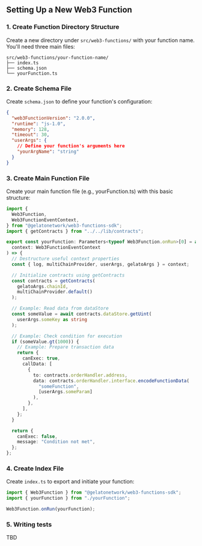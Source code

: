 ## Setting Up a New Web3 Function

### 1. Create Function Directory Structure

Create a new directory under `src/web3-functions/` with your function name. You'll need three main files:

```
src/web3-functions/your-function-name/
├── index.ts
├── schema.json
└── yourFunction.ts
```

### 2. Create Schema File

Create `schema.json` to define your function's configuration:

```json
{
  "web3FunctionVersion": "2.0.0",
  "runtime": "js-1.0",
  "memory": 128,
  "timeout": 30,
  "userArgs": {
    // Define your function's arguments here
    "yourArgName": "string"
  }
}
```

### 3. Create Main Function File

Create your main function file (e.g., yourFunction.ts) with this basic structure:

```typescript
import {
  Web3Function,
  Web3FunctionEventContext,
} from "@gelatonetwork/web3-functions-sdk";
import { getContracts } from "../../lib/contracts";

export const yourFunction: Parameters<typeof Web3Function.onRun>[0] = async (
  context: Web3FunctionEventContext
) => {
  // Destructure useful context properties
  const { log, multiChainProvider, userArgs, gelatoArgs } = context;

  // Initialize contracts using getContracts
  const contracts = getContracts(
    gelatoArgs.chainId,
    multiChainProvider.default()
  );

  // Example: Read data from dataStore
  const someValue = await contracts.dataStore.getUint(
    userArgs.someKey as string
  );

  // Example: Check condition for execution
  if (someValue.gt(1000)) {
    // Example: Prepare transaction data
    return {
      canExec: true,
      callData: [
        {
          to: contracts.orderHandler.address,
          data: contracts.orderHandler.interface.encodeFunctionData(
            "someFunction",
            [userArgs.someParam]
          ),
        },
      ],
    };
  }

  return {
    canExec: false,
    message: "Condition not met",
  };
};
```

### 4. Create Index File

Create `index.ts` to export and initiate your function:

```typescript
import { Web3Function } from "@gelatonetwork/web3-functions-sdk";
import { yourFunction } from "./yourFunction";

Web3Function.onRun(yourFunction);
```

### 5. Writing tests

TBD
